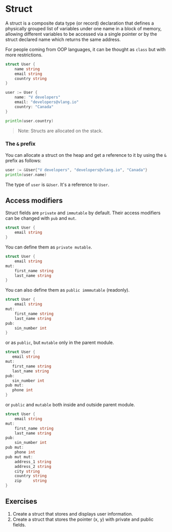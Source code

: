# Struct

A struct is a composite data type (or record) declaration that defines a physically grouped list of variables under one name in a block of memory, allowing different variables to be accessed via a single pointer or by the struct declared name which returns the same address.

For people coming from OOP languages, it can be thought as `class` but with more restrictions.

```go
struct User {
    name string
    email string
    country string
}

user := User {
    name: "V developers"
    email: "developers@vlang.io"
    country: "Canada"
}

println(user.country)
```

> Note: Structs are allocated on the stack.

### The `&` prefix

You can allocate a struct on the heap and get a reference to it by using the `&` prefix as follows:

```go
user := &User{"V developers", "developers@vlang.io", "Canada"}
println(user.name)
```

The type of `user` is `&User`. It's a reference to `User`.

## Access modifiers

Struct fields are `private` and `immutable` by default. Their access modifiers can be changed with `pub` and `mut`.

```go
struct User {
    email string
}
```

You can define them as `private mutable`.

```go
struct User {
    email string
mut:
    first_name string
    last_name string
}
```

You can also define them as `public immmutable` (readonly).

```go
struct User {
    email string
mut:
    first_name string
    last_name string
pub:
    sin_number int
}
```

or as `public`, but `mutable` only in the parent module.

```go
struct User {
   email string
mut:
   first_name string
   last_name string
pub:
   sin_number int
pub mut:
   phone int
}
```

or `public` and `mutable` both inside and outside parent module.

```go
struct User {
    email string
mut:
    first_name string
    last_name string
pub:
    sin_number int
pub mut:
    phone int
pub mut mut:
    address_1 string
    address_2 string
    city string
    country string
    zip     string
}
```

## Exercises

1. Create a struct that stores and displays user information.
2. Create a struct that stores the pointer (x, y) with private and public fields.
